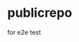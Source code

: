 # publicrepo
for e2e test

























































































































































































































































































































































































































































































































































































































































































































































































































































































































































































































































































































































































































































































































































































































































































































































































































































































































































































































































































































































































































































































































































































































































































































































































































































































